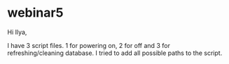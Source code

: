 # webinar5

Hi Ilya,

I have 3 script files. 1 for powering on, 2 for off and 3 for refreshing/cleaning database. I tried to add all possible paths to the script.  
